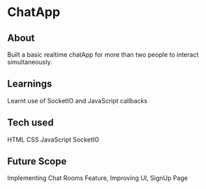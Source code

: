 # ChatApp

## About
Built a basic realtime chatApp for more than two people to interact simultaneously.

## Learnings
Learnt use of SocketIO and JavaScript callbacks

## Tech used
HTML 
CSS
JavaScript
SocketIO

## Future Scope
Implementing Chat Rooms Feature, Improving UI, SignUp Page

